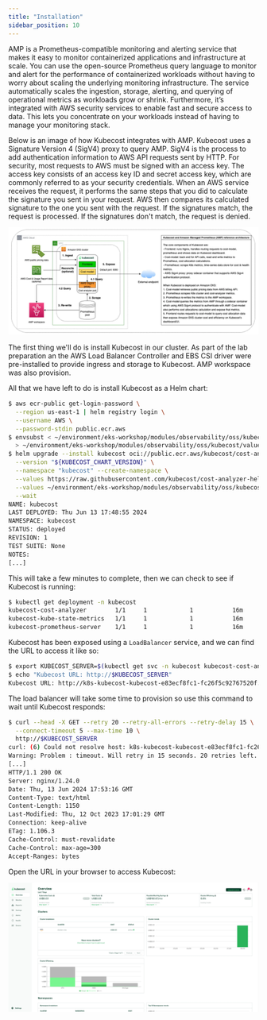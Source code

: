```yaml
---
title: "Installation"
sidebar_position: 10
---
```


AMP is a Prometheus-compatible monitoring and alerting service that makes it easy to monitor containerized applications and infrastructure at scale. You can use the open-source Prometheus query language to monitor and alert for the performance of containerized workloads without having to worry about scaling the underlying monitoring infrastructure. The service automatically scales the ingestion, storage, alerting, and querying of operational metrics as workloads grow or shrink. Furthermore, it’s integrated with AWS security services to enable fast and secure access to data. This lets you concentrate on your workloads instead of having to manage your monitoring stack.

Below is an image of how Kubecost integrates with AMP. Kubecost uses a Signature Version 4 (SigV4) proxy to query AMP. SigV4 is the process to add authentication information to AWS API requests sent by HTTP. For security, most requests to AWS must be signed with an access key. The access key consists of an access key ID and secret access key, which are commonly referred to as your security credentials. When an AWS service receives the request, it performs the same steps that you did to calculate the signature you sent in your request. AWS then compares its calculated signature to the one you sent with the request. If the signatures match, the request is processed. If the signatures don't match, the request is denied.

![Architecture Diagram of Kubecost AMP Integration](./assets/amp-architecture.webp)

The first thing we'll do is install Kubecost in our cluster. As part of the lab preparation an the AWS Load Balancer Controller and EBS CSI driver were pre-installed to provide ingress and storage to Kubecost. AMP workspace was also provision.

All that we have left to do is install Kubecost as a Helm chart:

```bash timeout=300
$ aws ecr-public get-login-password \
  --region us-east-1 | helm registry login \
  --username AWS \
  --password-stdin public.ecr.aws
$ envsubst < ~/environment/eks-workshop/modules/observability/oss/kubecost/values.template.yaml \
  > ~/environment/eks-workshop/modules/observability/oss/kubecost/values.yaml
$ helm upgrade --install kubecost oci://public.ecr.aws/kubecost/cost-analyzer \
  --version "${KUBECOST_CHART_VERSION}" \
  --namespace "kubecost" --create-namespace \
  --values https://raw.githubusercontent.com/kubecost/cost-analyzer-helm-chart/v${KUBECOST_CHART_VERSION}/cost-analyzer/values-eks-cost-monitoring.yaml \
  --values ~/environment/eks-workshop/modules/observability/oss/kubecost/values.yaml \
  --wait
NAME: kubecost
LAST DEPLOYED: Thu Jun 13 17:48:55 2024
NAMESPACE: kubecost
STATUS: deployed
REVISION: 1
TEST SUITE: None
NOTES:
[...]
```

This will take a few minutes to complete, then we can check to see if Kubecost is running:

```bash
$ kubectl get deployment -n kubecost
kubecost-cost-analyzer        1/1     1            1           16m
kubecost-kube-state-metrics   1/1     1            1           16m
kubecost-prometheus-server    1/1     1            1           16m
```

Kubecost has been exposed using a `LoadBalancer` service, and we can find the URL to access it like so:

```bash
$ export KUBECOST_SERVER=$(kubectl get svc -n kubecost kubecost-cost-analyzer -o json | jq --raw-output '.status.loadBalancer.ingress[0].hostname'):9090
$ echo "Kubecost URL: http://$KUBECOST_SERVER"
Kubecost URL: http://k8s-kubecost-kubecost-e83ecf8fc1-fc26f5c92767520f.elb.us-west-2.amazonaws.com:9090
```

The load balancer will take some time to provision so use this command to wait until Kubecost responds:

```bash timeout=300
$ curl --head -X GET --retry 20 --retry-all-errors --retry-delay 15 \
  --connect-timeout 5 --max-time 10 \
  http://$KUBECOST_SERVER
curl: (6) Could not resolve host: k8s-kubecost-kubecost-e83ecf8fc1-fc26f5c92767520f.elb.us-west-2.amazonaws.com
Warning: Problem : timeout. Will retry in 15 seconds. 20 retries left.
[...]
HTTP/1.1 200 OK
Server: nginx/1.24.0
Date: Thu, 13 Jun 2024 17:53:16 GMT
Content-Type: text/html
Content-Length: 1150
Last-Modified: Thu, 12 Oct 2023 17:01:29 GMT
Connection: keep-alive
ETag: 1.106.3
Cache-Control: must-revalidate
Cache-Control: max-age=300
Accept-Ranges: bytes
```

Open the URL in your browser to access Kubecost:

![Kubecost overview](./assets/overview.webp)
